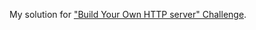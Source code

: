 My solution for ["Build Your Own HTTP server" Challenge](https://app.codecrafters.io/courses/http-server/overview).
